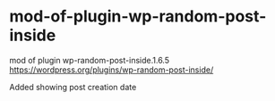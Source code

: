 # mod-of-plugin-wp-random-post-inside
mod of plugin wp-random-post-inside.1.6.5 https://wordpress.org/plugins/wp-random-post-inside/

Added showing post creation date

